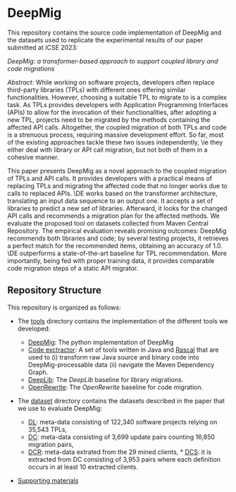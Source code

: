# DeepMig

This repository contains the source code implementation of DeepMig and the datasets used to replicate the experimental results of our paper submitted at ICSE 2023:

_DeepMig: a transformer-based approach to support coupled library and code migrations_

*Abstract:* While working on software projects, developers often replace third-party libraries (TPLs) with different ones offering similar functionalities. However, choosing a suitable TPL to migrate to is a complex task. As TPLs provides developers with Application Programming Interfaces (APIs) to allow for the invocation of their functionalities, after adopting a new TPL, projects need to be migrated by the methods containing the affected API calls. Altogether, the coupled migration of both TPLs and 
code is a strenuous process, requiring massive development effort. So far, most of the existing approaches tackle these two issues independently, \ie they either deal with library or API call migration, but not both of them in a cohesive manner.

This paper presents DeepMig as a novel approach to the coupled migration of TPLs and API calls. It provides developers with a practical means of replacing TPLs and migrating the affected code that no longer works due to calls to replaced APIs. \DE works based on the transformer architecture, translating an input data sequence to an output one. It accepts a set of libraries to predict a new set of libraries. Afterward, it looks for the changed API calls and recommends a migration plan for the affected methods. We evaluate the proposed tool on datasets collected from Maven Central Repository. The empirical evaluation reveals promising outcomes: DeepMig recommends both libraries and code; by several testing projects, it retrieves a perfect match for the recommended items, obtaining an accuracy of 1.0. \DE outperforms a state-of-the-art baseline for TPL recommendation. More importantly, being fed with proper training data, it provides comparable code migration steps of a static API migrator.


## Repository Structure

This repository is organized as follows:

* The [tools](./tools) directory contains the implementation of the different tools we developed:
	* [DeepMig](./TOOLS/DeepMig.py): The python implementation of DeepMig
	* [Code exctractor](https://github.com/MDEGroup/aethereal/): A set of tools written in Java and [Rascal](https://www.rascal-mpl.org/) that are used to (i) transform raw Java source and binary code into DeepMig-processable data (ii) navigate the Maven Dependency Graph.
	* [DeepLib](https://github.com/MDEGroup/DeepLib): The _DeepLib_ baseline for library migrations.
	* [OpenRewrite](https://docs.openrewrite.org/): The _OpenRewrite_ baseline for code migration.
* The [dataset](./dataset) directory contains the datasets described in the paper that we use to evaluate DeepMig:

	* [DL](./dataset/DL): meta-data consisting of 122,340 software projects relying on 35,543 TPLs,
	* [DC](./dataset/DC): meta-data consisting of 3,699 update pairs counting 16,850 migration pairs,
	* [DCR](./dataset/DCRewrite): meta-data extrated from the 29 mined clients,	* [DCS](./dataset/DCSMALL): it is extracted from DC consisting of 3,953 pairs where each definition occurs in at least 10 extracted clients.
* [Supporting materials](./Materials)
